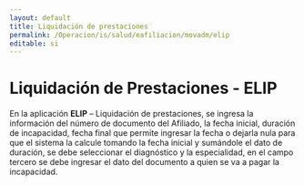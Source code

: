 ```yaml
---
layout: default
title: Liquidación de prestaciones  
permalink: /Operacion/is/salud/eafiliacion/movadm/elip
editable: si
---
```


# Liquidación de Prestaciones - ELIP

En la aplicación **ELIP** – Liquidación de prestaciones, se ingresa la información del número de documento del Afiliado, la fecha inicial, duración de incapacidad, fecha final que permite ingresar la fecha o dejarla nula para que el sistema la calcule tomando la fecha inicial y sumándole el dato de duración, se debe seleccionar el diagnóstico y la especialidad, en el campo tercero se debe ingresar el dato del documento a quien se va a pagar la incapacidad.  








